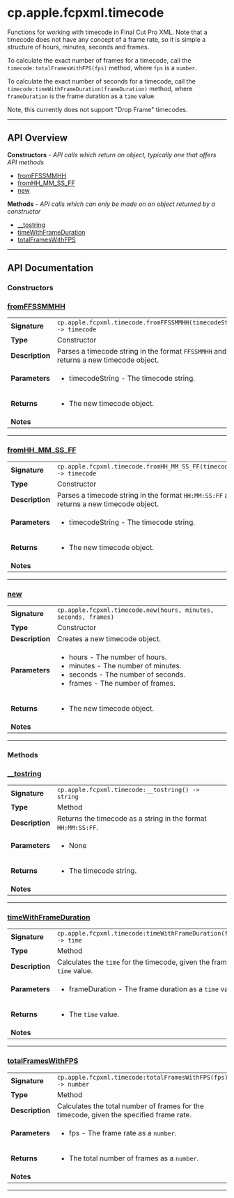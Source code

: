 # cp.apple.fcpxml.timecode

Functions for working with timecode in Final Cut Pro XML. Note that
a timecode does not have any concept of a frame rate, so it is
simple a structure of hours, minutes, seconds and frames.

To calculate the exact number of frames for a timecode, call the
`timecode:totalFramesWithFPS(fps)` method, where `fps` is a `number`.

To calculate the exact number of seconds for a timecode, call the
`timecode:timeWithFrameDuration(frameDuration)` method,
where `frameDuration` is the frame duration as a `time` value.

Note, this currently does not support "Drop Frame" timecodes.

---

## API Overview
**Constructors** - _API calls which return an object, typically one that offers API methods_
 * [fromFFSSMMHH](#fromffssmmhh)
 * [fromHH_MM_SS_FF](#fromhh_mm_ss_ff)
 * [new](#new)

**Methods** - _API calls which can only be made on an object returned by a constructor_
 * [__tostring](#__tostring)
 * [timeWithFrameDuration](#timewithframeduration)
 * [totalFramesWithFPS](#totalframeswithfps)


---

## API Documentation

### Constructors


### [fromFFSSMMHH](#fromffssmmhh)

|                                             |                                                                                     |
| --------------------------------------------|-------------------------------------------------------------------------------------|
| **Signature**                               | `cp.apple.fcpxml.timecode.fromFFSSMMHH(timecodeString) -> timecode`                                                                    |
| **Type**                                    | Constructor                                                                     |
| **Description**                             | Parses a timecode string in the format `FFSSMMHH` and returns a new timecode object.                                                                     |
| **Parameters**                              | <ul><li>timecodeString - The timecode string.</li></ul> |
| **Returns**                                 | <ul><li>The new timecode object.</li></ul>          |
| **Notes**                                   | <ul></ul>                |

---

### [fromHH_MM_SS_FF](#fromhh_mm_ss_ff)

|                                             |                                                                                     |
| --------------------------------------------|-------------------------------------------------------------------------------------|
| **Signature**                               | `cp.apple.fcpxml.timecode.fromHH_MM_SS_FF(timecodeString) -> timecode`                                                                    |
| **Type**                                    | Constructor                                                                     |
| **Description**                             | Parses a timecode string in the format `HH:MM:SS:FF` and returns a new timecode object.                                                                     |
| **Parameters**                              | <ul><li>timecodeString - The timecode string.</li></ul> |
| **Returns**                                 | <ul><li>The new timecode object.</li></ul>          |
| **Notes**                                   | <ul></ul>                |

---

### [new](#new)

|                                             |                                                                                     |
| --------------------------------------------|-------------------------------------------------------------------------------------|
| **Signature**                               | `cp.apple.fcpxml.timecode.new(hours, minutes, seconds, frames)`                                                                    |
| **Type**                                    | Constructor                                                                     |
| **Description**                             | Creates a new timecode object.                                                                     |
| **Parameters**                              | <ul><li>hours - The number of hours.</li><li>minutes - The number of minutes.</li><li>seconds - The number of seconds.</li><li>frames - The number of frames.</li></ul> |
| **Returns**                                 | <ul><li>The new timecode object.</li></ul>          |
| **Notes**                                   | <ul></ul>                |

---
### Methods


### [__tostring](#__tostring)

|                                             |                                                                                     |
| --------------------------------------------|-------------------------------------------------------------------------------------|
| **Signature**                               | `cp.apple.fcpxml.timecode:__tostring() -> string`                                                                    |
| **Type**                                    | Method                                                                     |
| **Description**                             | Returns the timecode as a string in the format `HH:MM:SS:FF`.                                                                     |
| **Parameters**                              | <ul><li>None</li></ul> |
| **Returns**                                 | <ul><li>The timecode string.</li></ul>          |
| **Notes**                                   | <ul></ul>                |

---

### [timeWithFrameDuration](#timewithframeduration)

|                                             |                                                                                     |
| --------------------------------------------|-------------------------------------------------------------------------------------|
| **Signature**                               | `cp.apple.fcpxml.timecode:timeWithFrameDuration(frameDuration) -> time`                                                                    |
| **Type**                                    | Method                                                                     |
| **Description**                             | Calculates the `time` for the timecode, given the frame duration `time` value.                                                                     |
| **Parameters**                              | <ul><li>frameDuration - The frame duration as a `time` value.</li></ul> |
| **Returns**                                 | <ul><li>The `time` value.</li></ul>          |
| **Notes**                                   | <ul></ul>                |

---

### [totalFramesWithFPS](#totalframeswithfps)

|                                             |                                                                                     |
| --------------------------------------------|-------------------------------------------------------------------------------------|
| **Signature**                               | `cp.apple.fcpxml.timecode:totalFramesWithFPS(fps) -> number`                                                                    |
| **Type**                                    | Method                                                                     |
| **Description**                             | Calculates the total number of frames for the timecode, given the specified frame rate.                                                                     |
| **Parameters**                              | <ul><li>fps - The frame rate as a `number`.</li></ul> |
| **Returns**                                 | <ul><li>The total number of frames as a `number`.</li></ul>          |
| **Notes**                                   | <ul></ul>                |

---
